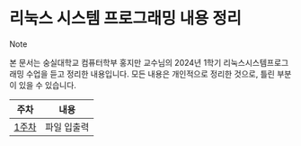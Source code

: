 # 리눅스 시스템 프로그래밍 내용 정리

> [!note]  
> 본 문서는 숭실대학교 컴퓨터학부 홍지만 교수님의 2024년 1학기 리눅스시스템프로그래밍 수업을 듣고 정리한 내용입니다. 모든 내용은 개인적으로 정리한 것으로, 틀린 부분이 있을 수 있습니다.

| 주차 | 내용 |
| --- | --- |
| [1주차](./week01/) | 파일 입출력 |